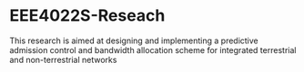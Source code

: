 # EEE4022S-Reseach
This research is aimed at designing and implementing a predictive admission control and bandwidth allocation scheme for integrated terrestrial and non-terrestrial networks
